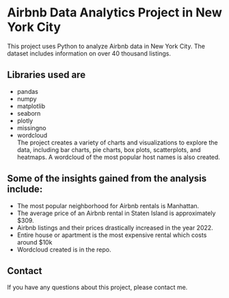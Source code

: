 # Airbnb Data Analytics Project in New York City
This project uses Python to analyze Airbnb data in New York City. The dataset includes information on over 40 thousand listings.
## Libraries used are
- pandas
- numpy
- matplotlib
- seaborn
- plotly
- missingno
- wordcloud
  <br>
The project creates a variety of charts and visualizations to explore the data, including bar charts, pie charts, box plots, scatterplots, and heatmaps. A wordcloud of the most popular host names is also created.

## Some of the insights gained from the analysis include:
- The most popular neighborhood for Airbnb rentals is Manhattan.
- The average price of an Airbnb rental in Staten Island is approximately $309.
- Airbnb listings and their prices drastically increased in the year 2022.
- Entire house or apartment is the most expensive rental which costs around $10k
- Wordcloud created is in the repo.
  
## Contact
If you have any questions about this project, please contact me.
